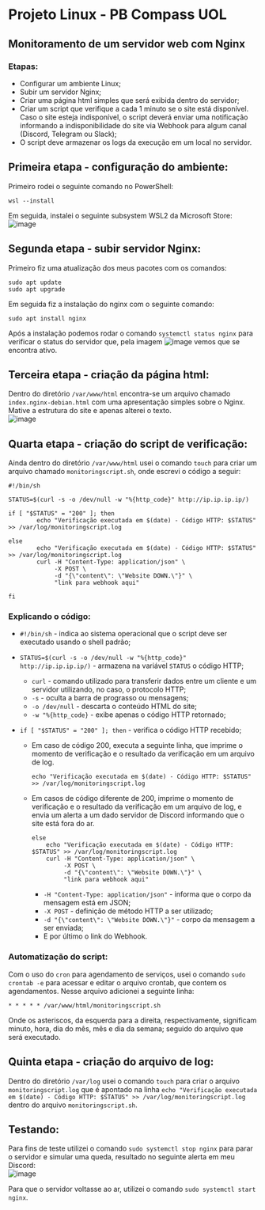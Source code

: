 # Projeto Linux - PB Compass UOL
## Monitoramento de um servidor web com Nginx<br/>

### Etapas:
* Configurar um ambiente Linux;
* Subir um servidor Nginx;
* Criar uma página html simples que será exibida dentro do servidor;
* Criar um script que verifique a cada 1 minuto se o site está disponível. Caso o site esteja indisponível, o script deverá enviar uma notificação informando a indisponibilidade do site via Webhook para algum canal (Discord, Telegram ou Slack);
* O script deve armazenar os logs da execução em um local no servidor.

## Primeira etapa - configuração do ambiente:
Primeiro rodei o seguinte comando no PowerShell:
```
wsl --install
```
Em seguida, instalei o seguinte subsystem WSL2 da Microsoft Store:<br/>
![image](https://github.com/user-attachments/assets/ae1bbd12-2b36-4598-aae7-76d61429a354)

## Segunda etapa - subir servidor Nginx:
Primeiro fiz uma atualização dos meus pacotes com os comandos:
```
sudo apt update
sudo apt upgrade
```
Em seguida fiz a instalação do nginx com o seguinte comando:
```
sudo apt install nginx
```
Após a instalação podemos rodar o comando `systemctl status nginx` para verificar o status do servidor que, pela imagem ![image](https://github.com/user-attachments/assets/141fe4b9-5df0-4b75-9215-8ebbb5f5c366) vemos que se encontra ativo.

## Terceira etapa - criação da página html:
Dentro do diretório `/var/www/html` encontra-se um arquivo chamado `index.nginx-debian.html` com uma apresentação simples sobre o Nginx. Mative a estrutura do site e apenas alterei o texto.<br/>
![image](https://github.com/user-attachments/assets/873a07eb-332b-43e5-9306-80641f1087e8)

## Quarta etapa - criação do script de verificação:
Ainda dentro do diretório `/var/www/html` usei o comando `touch` para criar um arquivo chamado `monitoringscript.sh`, onde escrevi o código a seguir:
```
#!/bin/sh

STATUS=$(curl -s -o /dev/null -w "%{http_code}" http://ip.ip.ip.ip/)

if [ "$STATUS" = "200" ]; then
        echo "Verificação executada em $(date) - Código HTTP: $STATUS" >> /var/log/monitoringscript.log

else
        echo "Verificação executada em $(date) - Código HTTP: $STATUS" >> /var/log/monitoringscript.log
        curl -H "Content-Type: application/json" \
             -X POST \
             -d "{\"content\": \"Website DOWN.\"}" \
             "link para webhook aqui"

fi
```
### Explicando o código:
* `#!/bin/sh` - indica ao sistema operacional que o script deve ser executado usando o shell padrão;
  
* `STATUS=$(curl -s -o /dev/null -w "%{http_code}" http://ip.ip.ip.ip/)` - armazena na variável `STATUS` o código HTTP;
  * `curl` - comando utilizado para transferir dados entre um cliente e um servidor utilizando, no caso, o protocolo HTTP;
  * `-s` - oculta a barra de prograsso ou mensagens;
  * `-o /dev/null` - descarta o conteúdo HTML do site;
  * `-w "%{http_code}` - exibe apenas o código HTTP retornado;

* `if [ "$STATUS" = "200" ]; then` - verifica o código HTTP recebido;
  * Em caso de código 200, executa a seguinte linha, que imprime o momento de verificação e o resultado da verificação em um arquivo de log.
     ```
     echo "Verificação executada em $(date) - Código HTTP: $STATUS" >> /var/log/monitoringscript.log
     ```
  * Em casos de código diferente de 200, imprime o momento de verificação e o resultado da verificação em um arquivo de log, e envia um alerta a um dado servidor de Discord informando que o site está fora do ar.
    ```
    else
        echo "Verificação executada em $(date) - Código HTTP: $STATUS" >> /var/log/monitoringscript.log
        curl -H "Content-Type: application/json" \
             -X POST \
             -d "{\"content\": \"Website DOWN.\"}" \
             "link para webhook aqui"
    ```
    * `-H "Content-Type: application/json"` - informa que o corpo da mensagem está em JSON;
    * `-X POST` - definição de método HTTP a ser utilizado;
    * `-d "{\"content\": \"Website DOWN.\"}"` - corpo da mensagem a ser enviada;
    * E por último o link do Webhook.
### Automatização do script:
Com o uso do `cron` para agendamento de serviços, usei o comando `sudo crontab -e` para acessar e editar o arquivo crontab, que contem os agendamentos. Nesse arquivo adicionei a seguinte linha:
```
* * * * * /var/www/html/monitoringscript.sh
```
Onde os asteriscos, da esquerda para a direita, respectivamente, significam minuto, hora, dia do mês, mês e dia da semana; seguido do arquivo que será executado.

## Quinta etapa - criação do arquivo de log:
Dentro do diretório `/var/log` usei o comando `touch` para criar o arquivo `monitoringscript.log` que é apontado na linha `echo "Verificação executada em $(date) - Código HTTP: $STATUS" >> /var/log/monitoringscript.log` dentro do arquivo `monitoringscript.sh`.

## Testando:
Para fins de teste utilizei o comando `sudo systemctl stop nginx` para parar o servidor e simular uma queda, resultado no seguinte alerta em meu Discord:<br/>
![image](https://github.com/user-attachments/assets/c4acf6f1-6471-438d-977b-3b332d8d635a)

Para que o servidor voltasse ao ar, utilizei o comando `sudo systemctl start nginx`.

